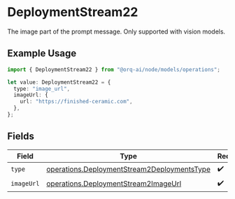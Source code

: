 # DeploymentStream22

The image part of the prompt message. Only supported with vision models.

## Example Usage

```typescript
import { DeploymentStream22 } from "@orq-ai/node/models/operations";

let value: DeploymentStream22 = {
  type: "image_url",
  imageUrl: {
    url: "https://finished-ceramic.com",
  },
};
```

## Fields

| Field                                                                                                      | Type                                                                                                       | Required                                                                                                   | Description                                                                                                |
| ---------------------------------------------------------------------------------------------------------- | ---------------------------------------------------------------------------------------------------------- | ---------------------------------------------------------------------------------------------------------- | ---------------------------------------------------------------------------------------------------------- |
| `type`                                                                                                     | [operations.DeploymentStream2DeploymentsType](../../models/operations/deploymentstream2deploymentstype.md) | :heavy_check_mark:                                                                                         | N/A                                                                                                        |
| `imageUrl`                                                                                                 | [operations.DeploymentStream2ImageUrl](../../models/operations/deploymentstream2imageurl.md)               | :heavy_check_mark:                                                                                         | N/A                                                                                                        |